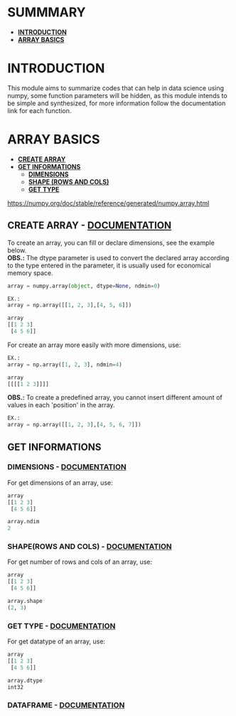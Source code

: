

# SUMMMARY
- **[INTRODUCTION](#introduction)**
- **[ARRAY BASICS](#array-basics)**





# INTRODUCTION
This module aims to summarize codes that can help in data science using numpy, some function parameters will be hidden, as this module intends to be simple and synthesized, for more information follow the documentation link for each function.



# ARRAY BASICS
- **[CREATE ARRAY](#create-array---documentation)**
- **[GET INFORMATIONS](#get-informations)**
  - **[DIMENSIONS](#dimensions---documentation)**
  - **[SHAPE (ROWS AND COLS)](#shaperows-and-cols---documentation)**
  - **[GET TYPE](#get-type---documentation)**


https://numpy.org/doc/stable/reference/generated/numpy.array.html
## CREATE ARRAY - **[DOCUMENTATION](https://numpy.org/doc/stable/reference/generated/numpy.array.html)**
To create an array, you can fill or declare dimensions, see the example below.<br>
**OBS.:** The dtype parameter is used to convert the declared array according to the type entered in the parameter, it is usually used for economical memory space.
```python
array = numpy.array(object, dtype=None, ndmin=0)

EX.:
array = np.array([[1, 2, 3],[4, 5, 6]])

array
[[1 2 3]
 [4 5 6]]
```
For create an array more easily with more dimensions, use:
```python
EX.:
array = np.array([1, 2, 3], ndmin=4)

array
[[[[1 2 3]]]]
```
**OBS.:** To create a predefined array, you cannot insert different amount of values in each 'position' in the array.
```python
EX.:
array = np.array([[1, 2, 3],[4, 5, 6, 7]])


```

## GET INFORMATIONS

### DIMENSIONS - **[DOCUMENTATION](https://numpy.org/doc/stable/reference/generated/numpy.ndarray.ndim.html)**
For get dimensions of an array, use:
```python
array
[[1 2 3]
 [4 5 6]]

array.ndim
2
```
### SHAPE(ROWS AND COLS) - **[DOCUMENTATION](https://numpy.org/doc/stable/reference/generated/numpy.ndarray.shape.html)**
For get number of rows and cols of an array, use:
```python
array
[[1 2 3]
 [4 5 6]]

array.shape
(2, 3)
```
### GET TYPE - **[DOCUMENTATION](https://numpy.org/doc/stable/reference/generated/numpy.ndarray.dtype.html)**
For get datatype of an array, use:
```python
array
[[1 2 3]
 [4 5 6]]

array.dtype
int32
```

### DATAFRAME - **[DOCUMENTATION]()**
```python


```








